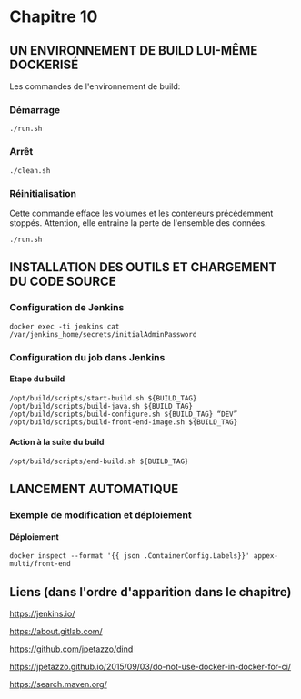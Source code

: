 # Chapitre 10

## UN ENVIRONNEMENT DE BUILD LUI-MÊME DOCKERISÉ

Les commandes de l'environnement de build:

### Démarrage
```
./run.sh
```

### Arrêt
```
./clean.sh
```

### Réinitialisation

Cette commande efface les volumes et les conteneurs précédemment stoppés.
Attention, elle entraine la perte de l'ensemble des données.
```
./run.sh
```

## INSTALLATION DES OUTILS ET CHARGEMENT DU CODE SOURCE

### Configuration de Jenkins

```
docker exec -ti jenkins cat /var/jenkins_home/secrets/initialAdminPassword
```

### Configuration du job dans Jenkins

#### Etape du build

```
/opt/build/scripts/start-build.sh ${BUILD_TAG} 
/opt/build/scripts/build-java.sh ${BUILD_TAG} 
/opt/build/scripts/build-configure.sh ${BUILD_TAG} “DEV”
/opt/build/scripts/build-front-end-image.sh ${BUILD_TAG} 
```

#### Action à la suite du build

```
/opt/build/scripts/end-build.sh ${BUILD_TAG}
```

## LANCEMENT AUTOMATIQUE

### Exemple de modification et déploiement

#### Déploiement

```
docker inspect --format '{{ json .ContainerConfig.Labels}}' appex-multi/front-end
```


## Liens (dans l'ordre d'apparition dans le chapitre)

https://jenkins.io/

https://about.gitlab.com/

https://github.com/jpetazzo/dind

https://jpetazzo.github.io/2015/09/03/do-not-use-docker-in-docker-for-ci/

https://search.maven.org/

